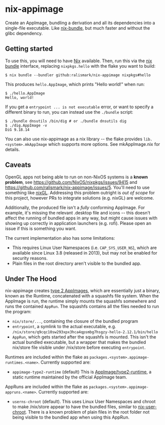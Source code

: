 # nix-appimage

Create an AppImage, bundling a derivation and all its dependencies into a single-file executable.
Like [nix-bundle](https://github.com/matthewbauer/nix-bundle), but much faster and without the glibc dependency.

## Getting started

To use this, you will need to have [Nix](https://nixos.org/) available.
Then, run this via the [nix bundle](https://nixos.org/manual/nix/unstable/command-ref/new-cli/nix3-bundle.html) interface, replacing `nixpkgs.hello` with the flake you want to build:

```
$ nix bundle --bundler github:ralismark/nix-appimage nixpkgs#hello
```

This produces `hello.AppImage`, which prints "Hello world!" when run:

```
$ ./hello.AppImage
Hello, world!
```

If you get a `entrypoint ... is not executable` error, or want to specify a different binary to run, you can instead use the `./bundle` script:

```
$ ./bundle dnsutils /bin/dig # or ./bundle dnsutils dig
$ ./dig.AppImage -v
DiG 9.18.14
```

You can also use nix-appimage as a nix library -- the flake provides `lib.<system>.mkAppImage` which supports more options.
See mkAppImage.nix for details.

## Caveats

OpenGL apps not being able to run on non-NixOS systems is a **known problem**, see https://github.com/NixOS/nixpkgs/issues/9415 and https://github.com/ralismark/nix-appimage/issues/5.
You'll need to use something like [nixGL](https://github.com/guibou/nixGL).
Addressing this problem outright is _out of scope_ for this project, however PRs to integrate solutions (e.g. nixGL) are welcome.

Additionally, the produced file isn't a _fully_ conforming AppImage.
For example, it's missing the relevant .desktop file and icons -- this doesn't affect the running of bundled apps in any way, but might cause issues with showing up correctly in application launchers (e.g. rofi).
Please open an issue if this is something you want.

The current implementation also has some limitations:

- This requires Linux User Namespaces (i.e. `CAP_SYS_USER_NS`), which are available since Linux 3.8 (released in 2013), but may not be enabled for security reasons.
- Plain files in the root directory aren't visible to the bundled app.

## Under The Hood

nix-appimage creates [type 2 AppImages](https://github.com/AppImage/AppImageSpec/blob/ce1910e6443357e3406a40d458f78ba3f34293b8/draft.md#type-2-image-format), which are essentially just a binary, known as the Runtime, concatenated with a squashfs file system.
When the AppImage is run, the runtime simply mounts the squashfs somewhere and runs the contained `AppRun`.
The squashfs contains all the files needed to run the program:

- `nix/store/...`, containing the closure of the bundled program
- `entrypoint`, a symlink to the actual executable, e.g. `/nix/store/q9cqc10sw293xpx3hca4qpsmbg7hsgzy-hello-2.12.1/bin/hello`
- `AppRun`, which gets started after the squashfs is mounted.
  This isn't the actual bundled executable, but a wrapper that makes the bundled nix/store file visible under /nix/store before executing `entrypoint`.

Runtimes are included within the flake as `packages.<system>.appimage-runtimes.<name>`.
Currently supported are:

- `appimage-type2-runtime` (default)
  This is [AppImage/type2-runtime](https://github.com/AppImage/type2-runtime), a static runtime maintained by the official AppImage team.

AppRuns are included within the flake as `packages.<system>.appimage-appruns.<name>`.
Currently supported are:

- `userns-chroot` (default).
  This uses Linux User Namespaces and chroot to make /nix/store appear to have the bundled files, similar to [nix-user-chroot](https://github.com/nix-community/nix-user-chroot).
  There is a known problem of plain files in the root folder not being visible to the bundled app when using this AppRun.
